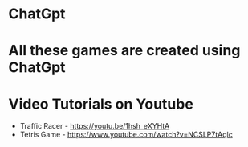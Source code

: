 # ChatGpt
# All these games are created using ChatGpt

# Video Tutorials on Youtube
- Traffic Racer - https://youtu.be/1hsh_eXYHtA
- Tetris Game - https://www.youtube.com/watch?v=NCSLP7tAqlc


